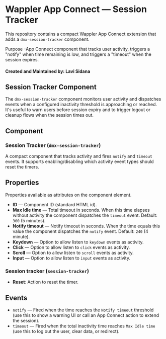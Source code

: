 # Wappler App Connect — Session Tracker

This repository contains a compact Wappler App Connect extension that adds a `dmx-session-tracker` component.

Purpose
-App Connect component that tracks user activity, triggers a "notify" when time remaining is low, and triggers a "timeout" when the session expires.

#### Created and Maintained by: Lavi Sidana

## Session Tracker Component
The `dmx-session-tracker` component monitors user activity and dispatches events when a configured inactivity threshold is approaching or reached. It's useful to warn users before session expiry and to trigger logout or cleanup flows when the session times out.

## Component

### Session Tracker (`dmx-session-tracker`)
A compact component that tracks activity and fires `notify` and `timeout` events. It supports enabling/disabling which activity event types should reset the timers.

## Properties
Properties available as attributes on the component element.

- **ID** — Component ID (standard HTML id).
- **Max Idle time** — Total timeout in seconds. When this time elapses without activity the component dispatches the `timeout` event. Default: `300` (5 minutes).
- **Notify timeout** — Notify timeout in seconds. When the time equals this value the component dispatches the `notify` event. Default: `240` (4 minute).
-  **Keydown** — Option to allow listen to `keydown` events as activity.
-  **Click** — Option to allow listen to `click` events as activity.
-  **Scroll** — Option to allow listen to `scroll` events as activity.
-  **Input** — Option to allow listen to `input` events as activity.

### Session tracker (`session-tracker`)
- **Reset**: Action to reset the timer.

## Events

- `notify` — Fired when the time reaches the `Notify timeout` threshold (use this to show a warning UI or call an App Connect action to extend the session).
- `timeout` — Fired when the total inactivity time reaches `Max Idle time` (use this to log out the user, clear data, or redirect).
